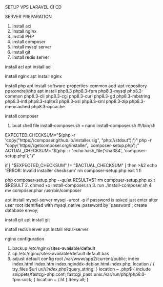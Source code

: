SETUP VPS LARAVEL CI CD

SERVER PREPARATION
1.	Install acl 
2.	Install nginx 
3.	Install PHP 
4.	install composer
5.	install mysql server
6.	install git
7.	install redis server

install acl
apt install acl

install nginx
apt install nginx

install php
apt install software-properties-common
add-apt-repository ppa:ondrej/php
apt install php8.3 php8.3-fpm php8.3-mysql php8.3-common php8.3-cli php8.3-cgi php8.3-curl php8.3-gd php8.3-mbstring php8.3-intl php8.3-sqlite3 php8.3-xsl php8.3-xml php8.3-zip php8.3-memcached php8.3-opcache

install composer
1.	buat shell file install-composer.sh = nano install-composer.sh
#!/bin/sh

EXPECTED_CHECKSUM="$(php -r 'copy("https://composer.github.io/installer.sig", "php://stdout");')"
php -r "copy('https://getcomposer.org/installer', 'composer-setup.php');"
ACTUAL_CHECKSUM="$(php -r "echo hash_file('sha384', 'composer-setup.php');")"

if [ "$EXPECTED_CHECKSUM" != "$ACTUAL_CHECKSUM" ]
then
    >&2 echo 'ERROR: Invalid installer checksum'
    rm composer-setup.php
    exit 1
fi

php composer-setup.php --quiet
RESULT=$?
rm composer-setup.php
exit $RESULT
2. chmod +x install-composer.sh
3. run ./install-composer.sh
4. mv composer.phar /usr/bin/composer


apt install mysql-server
mysql -uroot -p if password is asked just enter
alter user root identified with mysql_native_password by 'password';
create database envoy;

install git
apt install git

install redis server
apt install redis-server

nginx configuration
1. backup /etc/nginx/sites-available/default
2. cp /etc/nginx/sites-available/default default.bak
3. adjust default config
     root /var/www/app2/current/public;
  index index.html index.htm index.nginddx-debian.html index.php;
  location / {
		try_files $uri $uri/ /index.php?$query_string;
	}
  location ~ .php$ {
		include snippets/fastcgi-php.conf;
		fastcgi_pass unix:/var/run/php/php8.0-fpm.sock;
	}
  location ~ /.ht {
		deny all;
	}

